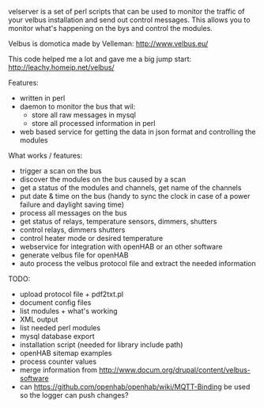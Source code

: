 velserver is a set of perl scripts that can be used to monitor the traffic of your velbus installation and send out control messages. This allows you to monitor what's happening on the bys and control the modules.

Velbus is domotica made by Velleman: http://www.velbus.eu/

This code helped me a lot and gave me a big jump start: http://leachy.homeip.net/velbus/

Features:
- written in perl
- daemon to monitor the bus that wil:
   - store all raw messages in mysql
   - store all processed information in perl
- web based service for getting the data in json format and controlling the modules

What works / features:
- trigger a scan on the bus
- discover the modules on the bus caused by a scan
- get a status of the modules and channels, get name of the channels
- put date & time on the bus (handy to sync the clock in case of a power failure and daylight saving time)
- process all messages on the bus
- get status of relays, temperature sensors, dimmers, shutters
- control relays, dimmers shutters
- control heater mode or desired temperature
- webservice for integration with openHAB or an other software
- generate velbus file for openHAB
- auto process the velbus protocol file and extract the needed information

TODO:
- upload protocol file + pdf2txt.pl
- document config files
- list modules + what's working
- XML output
- list needed perl modules
- mysql database export
- installation script (needed for library include path)
- openHAB sitemap examples
- process counter values
- merge information from http://www.docum.org/drupal/content/velbus-software
- can https://github.com/openhab/openhab/wiki/MQTT-Binding be used so the logger can push changes?
